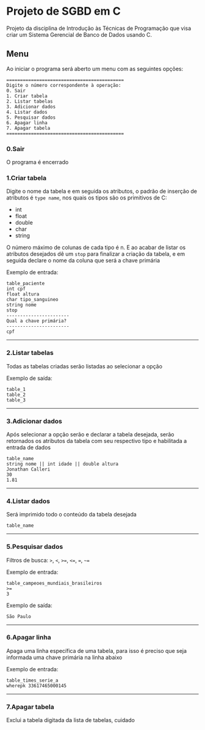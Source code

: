 # Projeto de SGBD em C
Projeto da disciplina de Introdução às Técnicas de Programação que visa criar um Sistema Gerencial de Banco de Dados usando C.

## Menu
Ao iniciar o programa será aberto um menu com as seguintes opções:
```
===========================================
Digite o número correspondente à operação:
0. Sair
1. Criar tabela
2. Listar tabelas
3. Adicionar dados
4. Listar dados
5. Pesquisar dados
6. Apagar linha
7. Apagar tabela
===========================================
```
### 0.Sair
O programa é encerrado

### 1.Criar tabela
Digite o nome da tabela e em seguida os atributos, o padrão de inserção de atributos é `type name`, nos quais os tipos são os primitivos de C:
* int
* float
* double
* char
* string

O número máximo de colunas de cada tipo é n. E ao acabar de listar os atributos desejados dê um `stop` para finalizar a criação da tabela, e em seguida declare o nome da coluna que será a chave primária

Exemplo de entrada:
```
table_paciente
int cpf
float altura
char tipo_sanguineo
string nome
stop
-----------------------
Qual a chave primária?
-----------------------
cpf
```
***
### 2.Listar tabelas
Todas as tabelas criadas serão listadas ao selecionar a opção

Exemplo de saída:
```
table_1
table_2
table_3
```
***
### 3.Adicionar dados
Após selecionar a opção serão e declarar a tabela desejada, serão retornados os atributos da tabela com seu respectivo tipo e habilitada a entrada de dados
```
table_name
string nome || int idade || double altura
Jonathan Calleri
30
1.81
```
***
### 4.Listar dados
Será imprimido todo o conteúdo da tabela desejada
```
table_name
```
***
### 5.Pesquisar dados
Filtros de busca: `>`, `<`, `>=`, `<=`, `=`, `~=`

Exemplo de entrada:
```
table_campeoes_mundiais_brasileiros
>=
3
```

Exemplo de saída:
```
São Paulo
```
***
### 6.Apagar linha
Apaga uma linha específica de uma tabela, para isso é preciso que seja informada uma chave primária na linha abaixo

Exemplo de entrada:
```
table_times_serie_a
wherepk 33617465000145
```
***
### 7.Apagar tabela
Exclui a tabela digitada da lista de tabelas, cuidado
